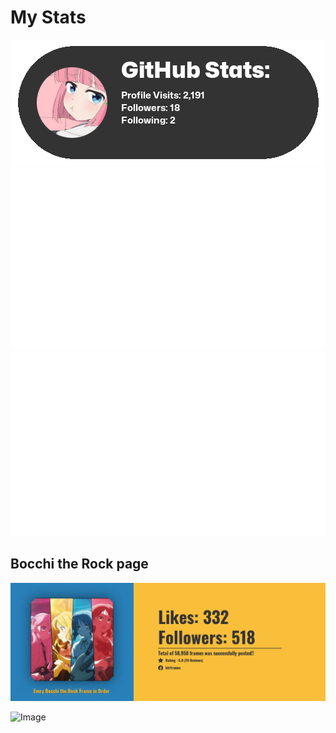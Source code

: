 # My Stats
<div align="center">

![Hello](./banner_stats.gif)
![Stats Overview](https://raw.githubusercontent.com/fearocanity/github-stats-transparent/output/generated/overview.svg)
![Most Used Languages](https://raw.githubusercontent.com/fearocanity/github-stats-transparent/output/generated/languages.svg)

</div>

## Bocchi the Rock page

<div align="center">

![Hello](./banner.gif)

</div>

<img src="https://komarev.com/ghpvc/?username=fearocanity" alt="Image" height="0" width="0">
